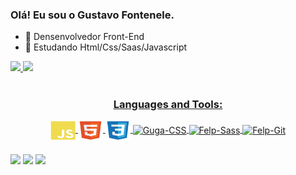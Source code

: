 ### Olá! Eu sou o Gustavo Fontenele.
- 🔭 Densenvolvedor Front-End
- 🌱 Estudando Html/Css/Saas/Javascript
<div align="center">
  <a href="https://github.com/Gustavofontenele1">
  </div>
  <img height="275em" src="https://github-readme-stats.vercel.app/api?username=Gustavofontenele1&show_icons=true&theme=dark&include_all_commits=true&count_private=true"/>
  <img height="180em" src="https://github-readme-stats.vercel.app/api/top-langs/?username=Gustavofontenele1&layout=compact&langs_count=7&theme=dark"/>

  
<div align="center" style="display: inline_block"><br>
    <h3 align="center">Languages and Tools:</h3>
  <img align="center" alt="Guga-Js" height="30" width="40" src="https://raw.githubusercontent.com/devicons/devicon/master/icons/javascript/javascript-plain.svg"> 
  <img align="center" alt="Guga-HTML" height="30" width="40" src="https://raw.githubusercontent.com/devicons/devicon/master/icons/html5/html5-original.svg"> 
  <img align="center" alt="Guga-CSS" height="30" width="40" src="https://raw.githubusercontent.com/devicons/devicon/master/icons/css3/css3-original.svg">
  <img align="center" alt="Guga-CSS" height="30" width="40" src="https://cdn.jsdelivr.net/gh/devicons/devicon/icons/jquery/jquery-original.svg">
    <img align="center" alt="Felp-Sass" height="40" width="40" src="https://cdn.jsdelivr.net/gh/devicons/devicon/icons/sass/sass-original.svg">
  <img align="center" alt="Felp-Git" height="40" width="40" src="https://cdn.jsdelivr.net/gh/devicons/devicon/icons/git/git-original.svg">
  
</div>
  
  ###
  
<div>
  <a href="https://instagram.com/gustavofontenele1" target="_blank"><img src="https://img.shields.io/badge/-Instagram-%23E4405F?style=for-the-badge&logo=instagram&logoColor=white" target="_blank"></a> 
  <a href = "mailto:gustavofontenele@live.com"><img src="https://img.shields.io/badge/Microsoft_Outlook-0078D4?style=for-the-badge&logo=microsoft-outlook&logoColor=white" target="_blank"></a> 
  <a href="https://www.linkedin.com/in/gustavo-fontenele-576596105/" target="_blank"><img src="https://img.shields.io/badge/-LinkedIn-%230077B5?style=for-the-badge&logo=linkedin&logoColor=white" target="_blank"></a> 
  
</div>
  

